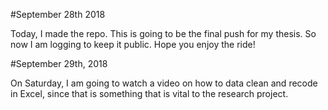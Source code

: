 #September 28th 2018

Today, I made the repo. This is going to be the final push for my thesis. So now I am logging to keep it public. Hope you enjoy the ride! 


#September 29th, 2018 

On Saturday, I am going to watch a video on how to data clean and recode in Excel, since that is something that is vital to the research project. 